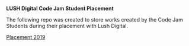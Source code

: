 **LUSH Digital Code Jam Student Placement** 

The following repo was created to store works created by the Code Jam Students during their placement with Lush Digital.

[Placement 2019](https://github.com/LUSHDigital/lush-codejam/tree/master/Placement%202019)

